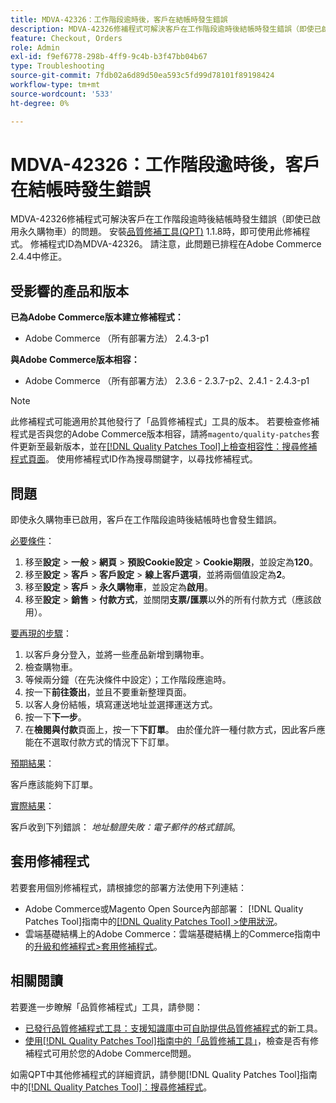 ```yaml
---
title: MDVA-42326：工作階段逾時後，客戶在結帳時發生錯誤
description: MDVA-42326修補程式可解決客戶在工作階段逾時後結帳時發生錯誤（即使已啟用永久購物車）的問題。 安裝[Quality Patches Tool (QPT)](https://experienceleague.adobe.com/zh-hant/docs/commerce-operations/tools/quality-patches-tool/quality-patches-tool-to-self-serve-quality-patches) 1.1.8時，即可使用此修補程式。 修補程式ID為MDVA-42326。 請注意，此問題已排程在Adobe Commerce 2.4.4中修正。
feature: Checkout, Orders
role: Admin
exl-id: f9ef6778-298b-4ff9-9c4b-b3f47bb04b67
type: Troubleshooting
source-git-commit: 7fdb02a6d89d50ea593c5fd99d78101f89198424
workflow-type: tm+mt
source-wordcount: '533'
ht-degree: 0%

---
```


# MDVA-42326：工作階段逾時後，客戶在結帳時發生錯誤

MDVA-42326修補程式可解決客戶在工作階段逾時後結帳時發生錯誤（即使已啟用永久購物車）的問題。 安裝[品質修補工具(QPT)](https://experienceleague.adobe.com/zh-hant/docs/commerce-operations/tools/quality-patches-tool/quality-patches-tool-to-self-serve-quality-patches) 1.1.8時，即可使用此修補程式。 修補程式ID為MDVA-42326。 請注意，此問題已排程在Adobe Commerce 2.4.4中修正。

## 受影響的產品和版本

**已為Adobe Commerce版本建立修補程式：**

* Adobe Commerce （所有部署方法） 2.4.3-p1

**與Adobe Commerce版本相容：**

* Adobe Commerce （所有部署方法） 2.3.6 - 2.3.7-p2、2.4.1 - 2.4.3-p1

>[!NOTE]
>
>此修補程式可能適用於其他發行了「品質修補程式」工具的版本。 若要檢查修補程式是否與您的Adobe Commerce版本相容，請將`magento/quality-patches`套件更新至最新版本，並在[[!DNL Quality Patches Tool]上檢查相容性：搜尋修補程式頁面](https://experienceleague.adobe.com/zh-hant/docs/commerce-operations/tools/quality-patches-tool/quality-patches-tool-to-self-serve-quality-patches)。 使用修補程式ID作為搜尋關鍵字，以尋找修補程式。

## 問題

即使永久購物車已啟用，客戶在工作階段逾時後結帳時也會發生錯誤。

<u>必要條件</u>：

1. 移至&#x200B;**設定** > **一般** > **網頁** > **預設Cookie設定** > **Cookie期限**，並設定為&#x200B;**120**。
1. 移至&#x200B;**設定** > **客戶** > **客戶設定** > **線上客戶選項**，並將兩個值設定為&#x200B;**2**。
1. 移至&#x200B;**設定** > **客戶** > **永久購物車**，並設定為&#x200B;**啟用**。
1. 移至&#x200B;**設定** > **銷售** > **付款方式**，並關閉&#x200B;**支票/匯票**&#x200B;以外的所有付款方式（應該啟用）。

<u>要再現的步驟</u>：

1. 以客戶身分登入，並將一些產品新增到購物車。
1. 檢查購物車。
1. 等候兩分鐘（在先決條件中設定）；工作階段應逾時。
1. 按一下&#x200B;**前往簽出**，並且不要重新整理頁面。
1. 以客人身份結帳，填寫運送地址並選擇運送方式。
1. 按一下&#x200B;**下一步**。
1. 在&#x200B;**檢閱與付款**&#x200B;頁面上，按一下&#x200B;**下訂單**。 由於僅允許一種付款方式，因此客戶應能在不選取付款方式的情況下下訂單。

<u>預期結果</u>：

客戶應該能夠下訂單。

<u>實際結果</u>：

客戶收到下列錯誤： *地址驗證失敗：電子郵件的格式錯誤*。

## 套用修補程式

若要套用個別修補程式，請根據您的部署方法使用下列連結：

* Adobe Commerce或Magento Open Source內部部署： [!DNL Quality Patches Tool]指南中的[[!DNL Quality Patches Tool] >使用狀況](/help/tools/quality-patches-tool/usage.md)。
* 雲端基礎結構上的Adobe Commerce：雲端基礎結構上的Commerce指南中的[升級和修補程式>套用修補程式](https://experienceleague.adobe.com/docs/commerce-cloud-service/user-guide/develop/upgrade/apply-patches.html?lang=zh-Hant)。

## 相關閱讀

若要進一步瞭解「品質修補程式」工具，請參閱：

* [已發行品質修補程式工具：支援知識庫中可自助提供品質修補程式](https://experienceleague.adobe.com/zh-hant/docs/commerce-operations/tools/quality-patches-tool/quality-patches-tool-to-self-serve-quality-patches)的新工具。
* [使用[!DNL Quality Patches Tool]指南中的「品質修補工具」](/help/tools/quality-patches-tool/patches-available-in-qpt/check-patch-for-magento-issue-with-magento-quality-patches.md)，檢查是否有修補程式可用於您的Adobe Commerce問題。

如需QPT中其他修補程式的詳細資訊，請參閱[!DNL Quality Patches Tool]指南中的[[!DNL Quality Patches Tool]：搜尋修補程式](https://experienceleague.adobe.com/tools/commerce-quality-patches/index.html?lang=zh-Hant)。
